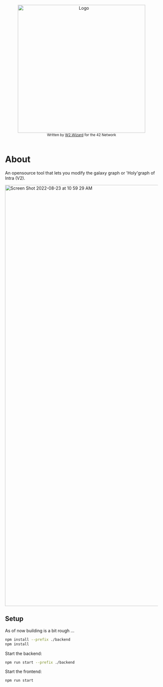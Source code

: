 </br>
<div align="center">
  <img width=420 src="https://user-images.githubusercontent.com/63303990/186118455-d1a2c167-702d-4be9-8e9e-08f3b7791902.png" alt="Logo">
</div>
<div align="center">
  <sub>Written by <a href="https://portfolio.w2wizard.dev/">W2.Wizard</a> for the 42 Network</sub>
</div>
</br>

# About
An opensource tool that lets you modify the galaxy graph or 'Holy'graph of Intra (V2).

<img width="1382" alt="Screen Shot 2022-08-23 at 10 59 29 AM" src="https://user-images.githubusercontent.com/63303990/186117654-5cae85d6-c2a0-4ceb-8c54-a481d165a1b5.png">


## Setup

As of now building is a bit rough ...

```bash
npm install --prefix ./backend
npm install
```

Start the backend:
```bash
npm run start --prefix ./backend
```

Start the frontend:
```bash
npm run start
```
